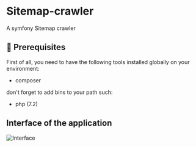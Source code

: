# Sitemap-crawler
A symfony Sitemap crawler

## 🔧 Prerequisites

First of all, you need to have the following tools installed globally on your environment:

  * composer

don't forget to add bins to your path such:

  * php (7.2)

## Interface of the application
![Interface](https://github.com/vints24/sitemap-crawler/blob/master/public/interface_example.png)
